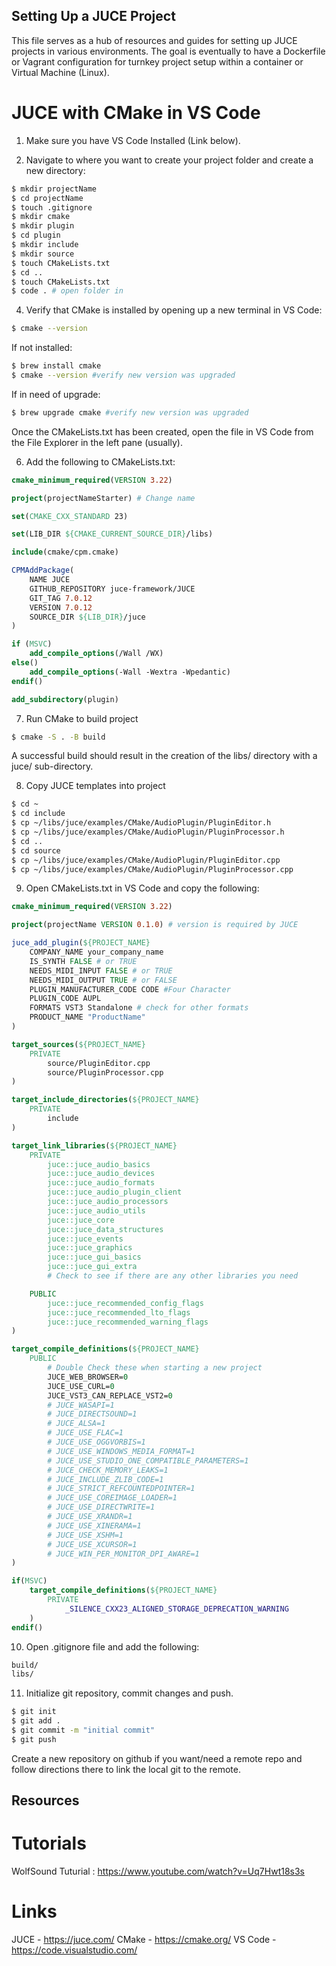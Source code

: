 ## Setting Up a JUCE Project

This file serves as a hub of resources and guides for setting up JUCE projects in various environments. The goal is eventually to have a Dockerfile or Vagrant configuration for turnkey project setup within a container or Virtual Machine (Linux). 



# JUCE with CMake in VS Code

1. Make sure you have VS Code Installed (Link below).

2. Navigate to where you want to create your project folder and create a new directory:
```bash
$ mkdir projectName
$ cd projectName
$ touch .gitignore
$ mkdir cmake
$ mkdir plugin
$ cd plugin 
$ mkdir include
$ mkdir source
$ touch CMakeLists.txt
$ cd ..
$ touch CMakeLists.txt
$ code . # open folder in 
```

4. Verify that CMake is installed by opening up a new terminal in VS Code:
```bash
$ cmake --version
```

If not installed:
```bash
$ brew install cmake
$ cmake --version #verify new version was upgraded
```

If in need of upgrade:
```bash
$ brew upgrade cmake #verify new version was upgraded
```


Once the CMakeLists.txt has been created, open the file in VS Code from the File Explorer in the left pane (usually). 


6. Add the following to CMakeLists.txt:
```cmake
cmake_minimum_required(VERSION 3.22)

project(projectNameStarter) # Change name

set(CMAKE_CXX_STANDARD 23)

set(LIB_DIR ${CMAKE_CURRENT_SOURCE_DIR}/libs)

include(cmake/cpm.cmake)

CPMAddPackage(
    NAME JUCE
    GITHUB_REPOSITORY juce-framework/JUCE
    GIT_TAG 7.0.12
    VERSION 7.0.12
    SOURCE_DIR ${LIB_DIR}/juce
)

if (MSVC)
    add_compile_options(/Wall /WX)
else()
    add_compile_options(-Wall -Wextra -Wpedantic)
endif()

add_subdirectory(plugin)

```

7. Run CMake to build project
```bash
$ cmake -S . -B build
```
A successful build should result in the creation of the libs/ directory with a juce/ sub-directory. 


8. Copy JUCE templates into project
 ```bash
$ cd ~
$ cd include
$ cp ~/libs/juce/examples/CMake/AudioPlugin/PluginEditor.h
$ cp ~/libs/juce/examples/CMake/AudioPlugin/PluginProcessor.h
$ cd ..
$ cd source
$ cp ~/libs/juce/examples/CMake/AudioPlugin/PluginEditor.cpp
$ cp ~/libs/juce/examples/CMake/AudioPlugin/PluginProcessor.cpp
```

9. Open CMakeLists.txt in VS Code and copy the following:

```cmake
cmake_minimum_required(VERSION 3.22)

project(projectName VERSION 0.1.0) # version is required by JUCE

juce_add_plugin(${PROJECT_NAME}
    COMPANY_NAME your_company_name
    IS_SYNTH FALSE # or TRUE
    NEEDS_MIDI_INPUT FALSE # or TRUE
    NEEDS_MIDI_OUTPUT TRUE # or FALSE
    PLUGIN_MANUFACTURER_CODE CODE #Four Character
    PLUGIN_CODE AUPL
    FORMATS VST3 Standalone # check for other formats
    PRODUCT_NAME "ProductName"
)

target_sources(${PROJECT_NAME}
    PRIVATE
        source/PluginEditor.cpp
        source/PluginProcessor.cpp
)

target_include_directories(${PROJECT_NAME}
    PRIVATE
        include
)

target_link_libraries(${PROJECT_NAME}
    PRIVATE
        juce::juce_audio_basics
        juce::juce_audio_devices
        juce::juce_audio_formats
        juce::juce_audio_plugin_client
        juce::juce_audio_processors
        juce::juce_audio_utils
        juce::juce_core
        juce::juce_data_structures
        juce::juce_events
        juce::juce_graphics
        juce::juce_gui_basics
        juce::juce_gui_extra
        # Check to see if there are any other libraries you need

    PUBLIC
        juce::juce_recommended_config_flags
        juce::juce_recommended_lto_flags
        juce::juce_recommended_warning_flags
)

target_compile_definitions(${PROJECT_NAME}
    PUBLIC
        # Double Check these when starting a new project
        JUCE_WEB_BROWSER=0
        JUCE_USE_CURL=0
        JUCE_VST3_CAN_REPLACE_VST2=0
        # JUCE_WASAPI=1
        # JUCE_DIRECTSOUND=1
        # JUCE_ALSA=1
        # JUCE_USE_FLAC=1
        # JUCE_USE_OGGVORBIS=1
        # JUCE_USE_WINDOWS_MEDIA_FORMAT=1
        # JUCE_USE_STUDIO_ONE_COMPATIBLE_PARAMETERS=1
        # JUCE_CHECK_MEMORY_LEAKS=1
        # JUCE_INCLUDE_ZLIB_CODE=1
        # JUCE_STRICT_REFCOUNTEDPOINTER=1
        # JUCE_USE_COREIMAGE_LOADER=1
        # JUCE_USE_DIRECTWRITE=1
        # JUCE_USE_XRANDR=1
        # JUCE_USE_XINERAMA=1
        # JUCE_USE_XSHM=1
        # JUCE_USE_XCURSOR=1
        # JUCE_WIN_PER_MONITOR_DPI_AWARE=1
)

if(MSVC)
    target_compile_definitions(${PROJECT_NAME}
        PRIVATE
            _SILENCE_CXX23_ALIGNED_STORAGE_DEPRECATION_WARNING
    )
endif()
```

10. Open .gitignore file and add the following:
```bash
build/
libs/
```

11. Initialize git repository, commit changes and push.
 ```bash
$ git init
$ git add .
$ git commit -m "initial commit"
$ git push
```

Create a new repository on github if you want/need a remote repo and follow directions there to link the local git to the remote. 


## Resources
# Tutorials
WolfSound Tuturial : https://www.youtube.com/watch?v=Uq7Hwt18s3s

# Links
JUCE - https://juce.com/
CMake - https://cmake.org/
VS Code - https://code.visualstudio.com/

